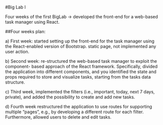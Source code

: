 #Big Lab I

Four weeks of the first BigLab -> developed the front-end for a web-based task manager using React. 

##Four weeks plan:

a) First week: started setting up the front-end for the task manager using the React-enabled version of Bootstrap. static page, not implemented any user action.

b) Second week: re-structured the web-based task manager to exploit the component- based approach of the React framework. Specifically, divided the application into different components, and you identified the state and props required to store and visualize tasks, starting from the tasks data structure.

c) Third week, implemented the filters (i.e., important, today, next 7 days, private), and added the possibility to create and add new tasks.

d) Fourth week restructured the application to use routes for supporting multiple “pages”, e.g., by developing a different route for each filter. Furthermore, allowed users to delete and edit tasks.
